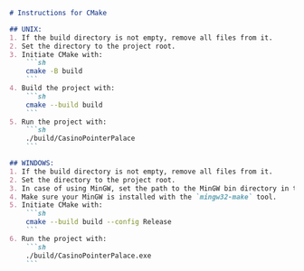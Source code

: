 ```markdown
# Instructions for CMake

## UNIX:
1. If the build directory is not empty, remove all files from it.
2. Set the directory to the project root.
3. Initiate CMake with:
    ```sh
    cmake -B build
    ```
4. Build the project with:
    ```sh
    cmake --build build
    ```
5. Run the project with:
    ```sh
    ./build/CasinoPointerPalace
    ```

## WINDOWS:
1. If the build directory is not empty, remove all files from it.
2. Set the directory to the project root.
3. In case of using MinGW, set the path to the MinGW bin directory in the system PATH.
4. Make sure your MinGW is installed with the `mingw32-make` tool.
5. Initiate CMake with:
    ```sh
    cmake --build build --config Release
    ```
6. Run the project with:
    ```sh
    ./build/CasinoPointerPalace.exe
    ```
```
